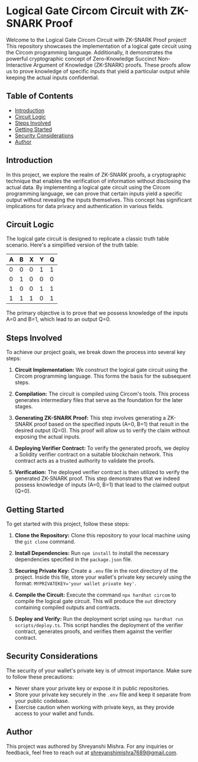 # Logical Gate Circom Circuit with ZK-SNARK Proof

Welcome to the Logical Gate Circom Circuit with ZK-SNARK Proof project! This repository showcases the implementation of a logical gate circuit using the Circom programming language. Additionally, it demonstrates the powerful cryptographic concept of Zero-Knowledge Succinct Non-Interactive Argument of Knowledge (ZK-SNARK) proofs. These proofs allow us to prove knowledge of specific inputs that yield a particular output while keeping the actual inputs confidential.

## Table of Contents

- [Introduction](#introduction)
- [Circuit Logic](#circuit-logic)
- [Steps Involved](#steps-involved)
- [Getting Started](#getting-started)
- [Security Considerations](#security-considerations)
- [Author](#author)

## Introduction

In this project, we explore the realm of ZK-SNARK proofs, a cryptographic technique that enables the verification of information without disclosing the actual data. By implementing a logical gate circuit using the Circom programming language, we can prove that certain inputs yield a specific output without revealing the inputs themselves. This concept has significant implications for data privacy and authentication in various fields.

## Circuit Logic

The logical gate circuit is designed to replicate a classic truth table scenario. Here's a simplified version of the truth table:

| A | B | X | Y | Q |
|---|---|---|---|---|
| 0 | 0 | 0 | 1 | 1 |
| 0 | 1 | 0 | 0 | 0 |
| 1 | 0 | 0 | 1 | 1 |
| 1 | 1 | 1 | 0 | 1 |

The primary objective is to prove that we possess knowledge of the inputs A=0 and B=1, which lead to an output Q=0.

## Steps Involved

To achieve our project goals, we break down the process into several key steps:

1. **Circuit Implementation:** We construct the logical gate circuit using the Circom programming language. This forms the basis for the subsequent steps.

2. **Compilation:** The circuit is compiled using Circom's tools. This process generates intermediary files that serve as the foundation for the later stages.

3. **Generating ZK-SNARK Proof:** This step involves generating a ZK-SNARK proof based on the specified inputs (A=0, B=1) that result in the desired output (Q=0). This proof will allow us to verify the claim without exposing the actual inputs.

4. **Deploying Verifier Contract:** To verify the generated proofs, we deploy a Solidity verifier contract on a suitable blockchain network. This contract acts as a trusted authority to validate the proofs.

5. **Verification:** The deployed verifier contract is then utilized to verify the generated ZK-SNARK proof. This step demonstrates that we indeed possess knowledge of inputs (A=0, B=1) that lead to the claimed output (Q=0).

## Getting Started

To get started with this project, follow these steps:

1. **Clone the Repository:** Clone this repository to your local machine using the `git clone` command.

2. **Install Dependencies:** Run `npm install` to install the necessary dependencies specified in the `package.json` file.

3. **Securing Private Key:** Create a `.env` file in the root directory of the project. Inside this file, store your wallet's private key securely using the format: `MYPRIVATEKEY='your wallet private key'`.

4. **Compile the Circuit:** Execute the command `npx hardhat circom` to compile the logical gate circuit. This will produce the `out` directory containing compiled outputs and contracts.

5. **Deploy and Verify:** Run the deployment script using `npx hardhat run scripts/deploy.ts`. This script handles the deployment of the verifier contract, generates proofs, and verifies them against the verifier contract.

## Security Considerations

The security of your wallet's private key is of utmost importance. Make sure to follow these precautions:

- Never share your private key or expose it in public repositories.
- Store your private key securely in the `.env` file and keep it separate from your public codebase.
- Exercise caution when working with private keys, as they provide access to your wallet and funds.

## Author

This project was authored by Shreyanshi Mishra. For any inquiries or feedback, feel free to reach out at shreyanshimishra7689@gmail.com.

